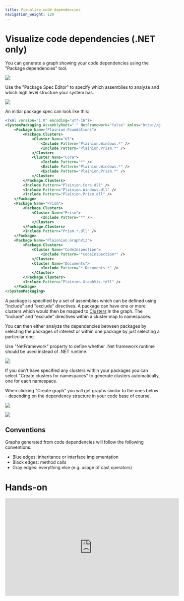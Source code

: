 ```yaml
---
title: Visualize code dependencies
navigation_weight: 120
---
```


# Visualize code dependencies (.NET only)

You can generate a graph showing your code dependencies using the "Package dependencies" tool.

![](../Screenshots/PackageDependencies.png)

Use the "Package Spec Editor" to specify which assemblies to analyze and which high level structure
your system has.

![](../Screenshots/PackageSpecEditor.png) 

An initial package spec can look like this:

```xml
<?xml version="1.0" encoding="utf-16"?>
<SystemPackaging AssemblyRoot="." NetFramework="false" xmlns="http://github.com/ronin4net/plainion/GraphViz/Packaging/Spec">
    <Package Name="Plainion.Foundations">
        <Package.Clusters>
            <Cluster Name="UI">
                <Include Pattern="Plainion.Windows.*" />
                <Include Pattern="Plainion.Prism.*" />
            </Cluster>
            <Cluster Name="Core">
                <Include Pattern="*" />
                <Exclude Pattern="Plainion.Windows.*" />
                <Exclude Pattern="Plainion.Prism.*" />
            </Cluster>
        </Package.Clusters>
        <Include Pattern="Plainion.Core.dll" />
        <Include Pattern="Plainion.Windows.dll" />
        <Include Pattern="Plainion.Prism.dll" />
    </Package>
    <Package Name="Prism">
        <Package.Clusters>
            <Cluster Name="Prism">
                <Include Pattern="*" />
            </Cluster>
        </Package.Clusters>
        <Include Pattern="Prism.*.dll" />
    </Package>
    <Package Name="Plaionion.GraphViz">
        <Package.Clusters>
            <Cluster Name="CodeInspection">
                <Include Pattern="*CodeInspection*" />
            </Cluster>
            <Cluster Name="Documents">
                <Include Pattern="*.Documents.*" />
            </Cluster>
        </Package.Clusters>
        <Include Pattern="Plainion.GraphViz.*dll" />
    </Package>
</SystemPackaging>
```

A package is specified by a set of assemblies which can be defined using "include" and "exclude" directives.
A package can have one or more clusters which would then be mapped to [Clusters](../Clusters) in the graph.
The "include" and "exclude" directives within a cluster map to namespaces.

You can then either analyze the dependencies between packages by selecting the packages of interest or within one package 
by just selecting a particular one.

Use "NetFramework" property to define whether .Net framework runtime should be used instead of .NET runtime.

![](../Screenshots/GenerateGraphFromPackageSpec.png)

If you don't have specified any clusters within your packages you can select "Create clusters for namespaces" to generate
clusters automatically, one for each namespace.

When clicking "Create graph" you will get graphs similar to the ones below - depending on the dependency structure in your
code base of course.

![](../Screenshots/Galaxy.1.png)

![](../Screenshots/Galaxy.2.png)

## Conventions

Graphs generated from code dependencies will follow the following conventions:

- Blue edges: inheritance or interface implementation
- Black edges: method calls
- Gray edges: everything else (e.g. usage of cast operators)

# Hands-on

<iframe width="560" height="315" src="https://www.youtube.com/embed/m6B9-mGJ0LY" title="YouTube video player" frameborder="0" allow="accelerometer; autoplay; clipboard-write; encrypted-media; gyroscope; picture-in-picture; web-share" allowfullscreen></iframe>
